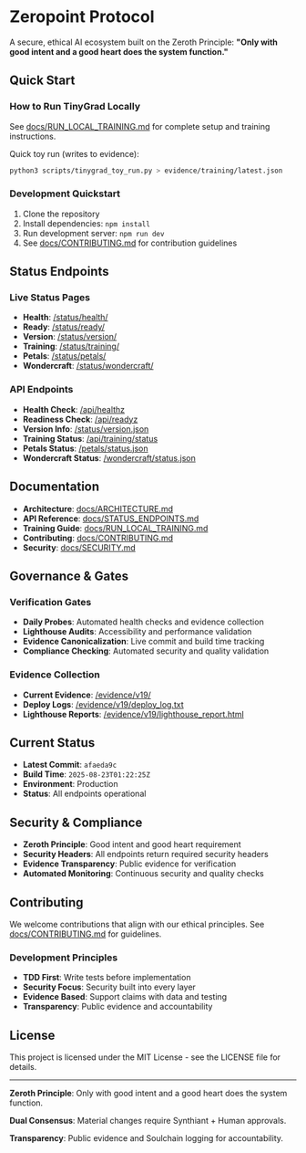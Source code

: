 # Zeropoint Protocol

A secure, ethical AI ecosystem built on the Zeroth Principle: **"Only with good intent and a good heart does the system function."**

## Quick Start

### How to Run TinyGrad Locally
See [docs/RUN_LOCAL_TRAINING.md](docs/RUN_LOCAL_TRAINING.md) for complete setup and training instructions.

Quick toy run (writes to evidence):

```bash
python3 scripts/tinygrad_toy_run.py > evidence/training/latest.json
```

### Development Quickstart
1. Clone the repository
2. Install dependencies: `npm install`
3. Run development server: `npm run dev`
4. See [docs/CONTRIBUTING.md](docs/CONTRIBUTING.md) for contribution guidelines

## Status Endpoints

### Live Status Pages
- **Health**: [/status/health/](https://zeropointprotocol.ai/status/health/)
- **Ready**: [/status/ready/](https://zeropointprotocol.ai/status/ready/)
- **Version**: [/status/version/](https://zeropointprotocol.ai/status/version/)
- **Training**: [/status/training/](https://zeropointprotocol.ai/status/training/)
- **Petals**: [/status/petals/](https://zeropointprotocol.ai/status/petals/)
- **Wondercraft**: [/status/wondercraft/](https://zeropointprotocol.ai/status/wondercraft/)

### API Endpoints
- **Health Check**: [/api/healthz](https://zeropointprotocol.ai/api/healthz)
- **Readiness Check**: [/api/readyz](https://zeropointprotocol.ai/api/readyz)
- **Version Info**: [/status/version.json](https://zeropointprotocol.ai/status/version.json)
- **Training Status**: [/api/training/status](https://zeropointprotocol.ai/api/training/status)
- **Petals Status**: [/petals/status.json](https://zeropointprotocol.ai/petals/status.json)
- **Wondercraft Status**: [/wondercraft/status.json](https://zeropointprotocol.ai/wondercraft/status.json)

## Documentation

- **Architecture**: [docs/ARCHITECTURE.md](docs/ARCHITECTURE.md)
- **API Reference**: [docs/STATUS_ENDPOINTS.md](docs/STATUS_ENDPOINTS.md)
- **Training Guide**: [docs/RUN_LOCAL_TRAINING.md](docs/RUN_LOCAL_TRAINING.md)
- **Contributing**: [docs/CONTRIBUTING.md](docs/CONTRIBUTING.md)
- **Security**: [docs/SECURITY.md](docs/SECURITY.md)

## Governance & Gates

### Verification Gates
- **Daily Probes**: Automated health checks and evidence collection
- **Lighthouse Audits**: Accessibility and performance validation
- **Evidence Canonicalization**: Live commit and build time tracking
- **Compliance Checking**: Automated security and quality validation

### Evidence Collection
- **Current Evidence**: [/evidence/v19/](https://zeropointprotocol.ai/evidence/v19/)
- **Deploy Logs**: [/evidence/v19/deploy_log.txt](https://zeropointprotocol.ai/evidence/v19/deploy_log.txt)
- **Lighthouse Reports**: [/evidence/v19/lighthouse_report.html](https://zeropointprotocol.ai/evidence/v19/lighthouse_report.html)

## Current Status

- **Latest Commit**: `afaeda9c`
- **Build Time**: `2025-08-23T01:22:25Z`
- **Environment**: Production
- **Status**: All endpoints operational

## Security & Compliance

- **Zeroth Principle**: Good intent and good heart requirement
- **Security Headers**: All endpoints return required security headers
- **Evidence Transparency**: Public evidence for verification
- **Automated Monitoring**: Continuous security and quality checks

## Contributing

We welcome contributions that align with our ethical principles. See [docs/CONTRIBUTING.md](docs/CONTRIBUTING.md) for guidelines.

### Development Principles
- **TDD First**: Write tests before implementation
- **Security Focus**: Security built into every layer
- **Evidence Based**: Support claims with data and testing
- **Transparency**: Public evidence and accountability

## License

This project is licensed under the MIT License - see the LICENSE file for details.

---

**Zeroth Principle**: Only with good intent and a good heart does the system function.

**Dual Consensus**: Material changes require Synthiant + Human approvals.

**Transparency**: Public evidence and Soulchain logging for accountability.

